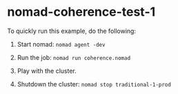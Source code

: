 # nomad-coherence-test-1

To quickly run this example, do the following:

1) Start nomad:
    `nomad agent -dev`

2) Run the job:
    `nomad run coherence.nomad`

3) Play with the cluster.

4) Shutdown the cluster:
    `nomad stop traditional-1-prod`
